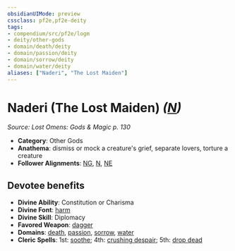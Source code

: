 ```yaml
---
obsidianUIMode: preview
cssclass: pf2e,pf2e-deity
tags:
- compendium/src/pf2e/logm
- deity/other-gods
- domain/death/deity
- domain/passion/deity
- domain/sorrow/deity
- domain/water/deity
aliases: ["Naderi", "The Lost Maiden"]
---
```

# Naderi (The Lost Maiden) *([N](/rules/traits/neutral-b1.md))*  
*Source: Lost Omens: Gods & Magic p. 130*  

- **Category**: Other Gods
- **Anathema**: dismiss or mock a creature's grief, separate lovers, torture a creature
- **Follower Alignments**: [NG](/rules/traits/neutral-good-b1.md), [N](/rules/traits/neutral-b1.md), [NE](/rules/traits/neutral-evil-b1.md)

## Devotee benefits

- **Divine Ability**: Constitution or Charisma
- **Divine Font**: [harm](/compendium/spells/harm.md)
- **Divine Skill**: Diplomacy
- **Favored Weapon**: [dagger](/compendium/equipment/items/dagger.md)
- **Domains**: [death](/compendium/setting/domains.md#Death), [passion](/compendium/setting/domains.md#Passion), [sorrow](/compendium/setting/domains.md#Sorrow), [water](/compendium/setting/domains.md#Water)
- **Cleric Spells**: 1st: [soothe](/compendium/spells/soothe.md); 4th: [crushing despair](/compendium/spells/crushing-despair.md); 5th: [drop dead](/compendium/spells/drop-dead.md)